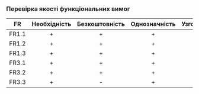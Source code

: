 ### Перевірка якості функціональних вимог
|FR|Необхідність|Безкоштовність|Однозначність|Узгодженість|Завершеність|Атомарність|Здійсненність|Відстежуваність|Перевіряємість|
|:-----:|:-----:|:-----:|:-----:|:-----:|:-----:|:-----:|:-----:|:-----:|:-----:|
|FR1.1|+|+|+|+|+|+|+|+|+|
|FR1.2|+|+|+|+|+|+|+|+|+|
|FR1.3|+|+|+|+|+|+|+|+|+|
|FR3.1|+|+|+|+|+|+|+|+|+|
|FR3.2|+|+|+|+|+|+|+|+|+|
|FR3.3|+|-|+|+|+|+|+|+|+|
